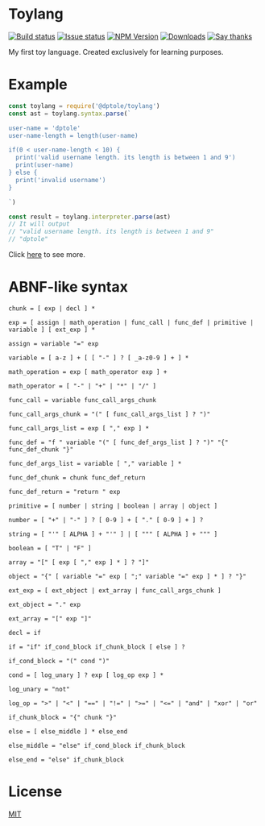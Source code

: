 Toylang
=======

  [![Build status][circle-ci-badge]][circle-ci]
  [![Issue status][gh-issues-badge]][gh-issues]
  [![NPM Version][npm-module-version-badge]][npm-module]
  [![Downloads][npm-downloads-total-badge]][npm-module]
  [![Say thanks][saythanks-badge]][saythanks-to]

My first toy language. Created exclusively for learning purposes.

Example
=======

```javascript
const toylang = require('@dptole/toylang')
const ast = toylang.syntax.parse(`

user-name = 'dptole'
user-name-length = length(user-name)

if(0 < user-name-length < 10) {
  print('valid username length. its length is between 1 and 9')
  print(user-name)
} else {
  print('invalid username')
}

`)

const result = toylang.interpreter.parse(ast)
// It will output
// "valid username length. its length is between 1 and 9"
// "dptole"
```

Click [here][example-url] to see more.

ABNF-like syntax
================

```
chunk = [ exp | decl ] *

exp = [ assign | math_operation | func_call | func_def | primitive | variable ] [ ext_exp ] *

assign = variable "=" exp

variable = [ a-z ] + [ [ "-" ] ? [ _a-z0-9 ] + ] *

math_operation = exp [ math_operator exp ] +

math_operator = [ "-" | "+" | "*" | "/" ]

func_call = variable func_call_args_chunk

func_call_args_chunk = "(" [ func_call_args_list ] ? ")"

func_call_args_list = exp [ "," exp ] *

func_def = "f " variable "(" [ func_def_args_list ] ? ")" "{" func_def_chunk "}"

func_def_args_list = variable [ "," variable ] *

func_def_chunk = chunk func_def_return

func_def_return = "return " exp

primitive = [ number | string | boolean | array | object ]

number = [ "+" | "-" ] ? [ 0-9 ] + [ "." [ 0-9 ] + ] ?

string = [ "'" [ ALPHA ] + "'" ] | [ """ [ ALPHA ] + """ ]

boolean = [ "T" | "F" ]

array = "[" [ exp [ "," exp ] * ] ? "]"

object = "{" [ variable "=" exp [ ";" variable "=" exp ] * ] ? "}"

ext_exp = [ ext_object | ext_array | func_call_args_chunk ]

ext_object = "." exp

ext_array = "[" exp "]"

decl = if

if = "if" if_cond_block if_chunk_block [ else ] ?

if_cond_block = "(" cond ")"

cond = [ log_unary ] ? exp [ log_op exp ] *

log_unary = "not"

log_op = ">" | "<" | "==" | "!=" | ">=" | "<=" | "and" | "xor" | "or"

if_chunk_block = "{" chunk "}"

else = [ else_middle ] * else_end

else_middle = "else" if_cond_block if_chunk_block

else_end = "else" if_chunk_block
```

License
=======

[MIT][LICENSE]

[circle-ci]: https://circleci.com/gh/dptole/toylang
[circle-ci-badge]: https://img.shields.io/circleci/project/dptole/toylang.svg
[gh-issues-badge]: https://img.shields.io/github/issues-raw/dptole/toylang.svg
[gh-issues]: https://github.com/dptole/toylang/issues
[npm-module-version-badge]: https://img.shields.io/npm/v/@dptole/toylang.svg
[npm-module]: https://www.npmjs.org/package/@dptole/toylang
[npm-downloads-total-badge]: https://img.shields.io/npm/dt/@dptole/toylang.svg
[saythanks-badge]: https://img.shields.io/badge/say%20thanks-%E3%83%84-44cc11.svg
[saythanks-to]: https://saythanks.io/to/dptole
[example-url]: https://github.com/dptole/toylang/blob/master/example
[LICENSE]: LICENSE

